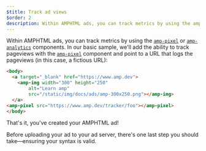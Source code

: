 ```yaml
---
$title: Track ad views
$order: 2
description: Within AMPHTML ads, you can track metrics by using the amp-pixel or amp-analytics components. In our basic sample, we'll add the ability to track pageviews ...
---
```


Within AMPHTML ads, you can track metrics by using the [`amp-pixel`](../../../../documentation/components/reference/amp-pixel.md) or [`amp-analytics`](../../../../documentation/components/reference/amp-analytics.md) components.  In our basic sample, we'll add the ability to track pageviews with the [`amp-pixel`](../../../../documentation/components/reference/amp-pixel.md) component and point to a URL that logs the pageviews (in this case, a fictious URL):

```html hl_lines="7"
<body>
  <a target="_blank" href="https://www.amp.dev">
    <amp-img width="300" height="250"
        alt="Learn amp"
        src="/static/img/docs/ads/amp-300x250.png"></amp-img>
  </a>
<amp-pixel src="https://www.amp.dev/tracker/foo"></amp-pixel>
</body>
```

That's it, you've created your AMPHTML ad!

Before uploading your ad to your ad server, there's one last step you should take&mdash;ensuring your syntax is valid.
